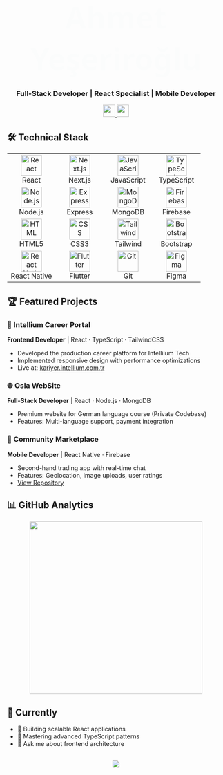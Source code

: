 <div align="center">
  <!-- Static Name Header with Beautiful Typography -->
<h1>
  <span style="
    font-family: 'Segoe UI', Tahoma, Geneva, Verdana, sans-serif;
    color: #38B2AC;
    font-weight: 700;
    font-size: 2.5em;
    animation: fadeIn 2s ease-in-out;
  ">
    Ahmet Yeşeriroğlu
  </span>
</h1>

<style>
@keyframes fadeIn {
  from { opacity: 0; transform: translateY(-20px); }
  to { opacity: 1; transform: translateY(0); }
}
</style>

  
  <h3>Full-Stack Developer | React Specialist | Mobile Developer</h3>

  <!-- Enlarged Social Badges -->
  <p align="center">
    <a href="https://www.linkedin.com/in/ahmetyeserir/" target="_blank">
      <img src="https://img.shields.io/badge/-LinkedIn-0A66C2?style=for-the-badge&logo=linkedin&logoColor=white&link=https://www.linkedin.com/in/ahmetyeserir/" height="28"/>
    </a>
    <a href="mailto:ahmetyeserirogluu@gmail.com" target="_blank">
      <img src="https://img.shields.io/badge/-Gmail-EA4335?style=for-the-badge&logo=gmail&logoColor=white&link=mailto:ahmetyeserirogluu@gmail.com" height="28"/>
    </a>
  </p>
</div>

## 🛠 Technical Stack
<div align="center">
  <table>
    <!-- Row 1 -->
    <tr>
      <td align="center" width="96">
        <img src="https://skillicons.dev/icons?i=react" width="48" height="48" alt="React" />
        <br>React
      </td>
      <td align="center" width="96">
        <img src="https://skillicons.dev/icons?i=nextjs" width="48" height="48" alt="Next.js" />
        <br>Next.js
      </td>
      <td align="center" width="96">
        <img src="https://skillicons.dev/icons?i=js" width="48" height="48" alt="JavaScript" />
        <br>JavaScript
      </td>
      <td align="center" width="96">
        <img src="https://skillicons.dev/icons?i=ts" width="48" height="48" alt="TypeScript" />
        <br>TypeScript
      </td>
    </tr>
    <!-- Row 2 -->
    <tr>
      <td align="center" width="96">
        <img src="https://skillicons.dev/icons?i=nodejs" width="48" height="48" alt="Node.js" />
        <br>Node.js
      </td>
      <td align="center" width="96">
        <img src="https://skillicons.dev/icons?i=express" width="48" height="48" alt="Express" />
        <br>Express
      </td>
      <td align="center" width="96">
        <img src="https://skillicons.dev/icons?i=mongodb" width="48" height="48" alt="MongoDB" />
        <br>MongoDB
      </td>
      <td align="center" width="96">
        <img src="https://skillicons.dev/icons?i=firebase" width="48" height="48" alt="Firebase" />
        <br>Firebase
      </td>
    </tr>
    <!-- Row 3 -->
    <tr>
      <td align="center" width="96">
        <img src="https://skillicons.dev/icons?i=html" width="48" height="48" alt="HTML" />
        <br>HTML5
      </td>
      <td align="center" width="96">
        <img src="https://skillicons.dev/icons?i=css" width="48" height="48" alt="CSS" />
        <br>CSS3
      </td>
      <td align="center" width="96">
        <img src="https://skillicons.dev/icons?i=tailwind" width="48" height="48" alt="Tailwind" />
        <br>Tailwind
      </td>
      <td align="center" width="96">
        <img src="https://skillicons.dev/icons?i=bootstrap" width="48" height="48" alt="Bootstrap" />
        <br>Bootstrap
      </td>
    </tr>
    <!-- Row 4 -->
    <tr>
      <td align="center" width="96">
        <img src="https://skillicons.dev/icons?i=reactnative" width="48" height="48" alt="React Native" />
        <br>React Native
      </td>
      <td align="center" width="96">
        <img src="https://skillicons.dev/icons?i=flutter" width="48" height="48" alt="Flutter" />
        <br>Flutter
      </td>
      <td align="center" width="96">
        <img src="https://skillicons.dev/icons?i=git" width="48" height="48" alt="Git" />
        <br>Git
      </td>
      <td align="center" width="96">
        <img src="https://skillicons.dev/icons?i=figma" width="48" height="48" alt="Figma" />
        <br>Figma
      </td>
    </tr>
  </table>
</div>

## 🏆 Featured Projects

### 🏢 Intellium Career Portal
**Frontend Developer** | React · TypeScript · TailwindCSS  
- Developed the production career platform for Intelliium Tech
- Implemented responsive design with performance optimizations
- Live at: [kariyer.intellium.com.tr](https://kariyer.intellium.com.tr)

### 🌐 Osla WebSite
**Full-Stack Developer** | React · Node.js · MongoDB  
- Premium website for German language course (Private Codebase)
- Features: Multi-language support, payment integration

### 📱 Community Marketplace
**Mobile Developer** | React Native · Firebase  
- Second-hand trading app with real-time chat
- Features: Geolocation, image uploads, user ratings
- [View Repository](https://github.com/AhmetYeserir/community-marketplace)

## 📊 GitHub Analytics
<div align="center">
  <img width="400" src="https://github-readme-stats.vercel.app/api?username=AhmetYeserir&show_icons=true&theme=radical&hide_border=true&include_all_commits=true" />
</div>

## 🌟 Currently
- 🔭 Building scalable React applications
- 🌱 Mastering advanced TypeScript patterns
- 💬 Ask me about frontend architecture

<div align="center">
  <br/>
  <img src="https://capsule-render.vercel.app/api?type=waving&color=gradient&height=60&section=footer&width=100%"/>
</div>
